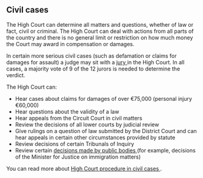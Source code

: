 ##  Civil cases

The High Court can determine all matters and questions, whether of law or
fact, civil or criminal. The High Court can deal with actions from all parts
of the country and there is no general limit or restriction on how much money
the Court may award in compensation or damages.

In certain more serious civil cases (such as defamation or claims for damages
for assault) a judge may sit with a [ jury
](https://www.citizensinformation.ie/en/justice/courtroom/jury/) in the High
Court. In all cases, a majority vote of 9 of the 12 jurors is needed to
determine the verdict.

The High Court can:

  * Hear cases about claims for damages of over €75,000 (personal injury €60,000) 
  * Hear questions about the validity of a law 
  * Hear appeals from the Circuit Court in civil matters 
  * Review the decisions of all lower courts by judicial review 
  * Give rulings on a question of law submitted by the District Court and can hear appeals in certain other circumstances provided by statute 
  * Review decisions of certain Tribunals of Inquiry 
  * Review certain [ decisions made by public bodies ](/en/government-in-ireland/how-government-works/standards-and-accountability/judicial-review-public-decisions/) (for example, decisions of the Minister for Justice on immigration matters) 

You can read more about [ High Court procedure in civil cases
](/en/justice/civil-law/high-court-procedures/) .
